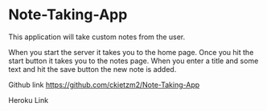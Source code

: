 # Note-Taking-App
This application will take custom notes from the user.  

When you start the server it takes you to the home page.  Once you hit the start button it takes you to the notes page.  When you enter a title and some text and hit the save button the new note is added.  

Github link https://github.com/ckietzm2/Note-Taking-App

Heroku Link
